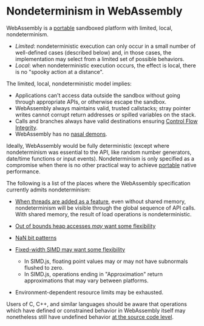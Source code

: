 # Nondeterminism in WebAssembly

WebAssembly is a [portable](Portability.md) sandboxed platform with limited,
local, nondeterminism. 
  * *Limited*: nondeterministic execution can only occur in a small number of
    well-defined cases (described below) and, in those cases, the implementation
    may select from a limited set of possible behaviors.
  * *Local*: when nondeterministic execution occurs, the effect is local,
    there is no "spooky action at a distance".

The limited, local, nondeterministic model implies:
  * Applications can't access data outside the sandbox without going through
    appropriate APIs, or otherwise escape the sandbox.
  * WebAssembly always maintains valid, trusted callstacks; stray pointer writes
    cannot corrupt return addresses or spilled variables on the stack.
  * Calls and branches always have valid destinations ensuring 
    [Control Flow Integrity](https://research.microsoft.com/apps/pubs/default.aspx?id=64250).
  * WebAssembly has no [nasal demons](https://en.wikipedia.org/w/index.php?title=Nasal_demons).

Ideally, WebAssembly would be fully deterministic (except where nondeterminism
was essential to the API, like random number generators, date/time functions or
input events). Nondeterminism is only specified as a compromise when there is no
other practical way to achieve [portable](Portability.md) native performance.

The following is a list of the places where the WebAssembly specification
currently admits nondeterminism:

 - [When threads are added as a feature](PostMVP.md#threads), even without
   shared memory, nondeterminism will be visible through the global sequence of
   API calls. With shared memory, the result of load operations is
   nondeterministic.

 - [Out of bounds heap accesses *may* want some flexibility](AstSemantics.md#out-of-bounds)

 - [NaN bit patterns](AstSemantics.md#floating-point-operations)

 - [Fixed-width SIMD may want some flexibility](PostMVP.md#fixed-width-simd)
   - In SIMD.js, floating point values may or may not have subnormals flushed to zero.
   - In SIMD.js, operations ending in "Approximation" return approximations that may vary between platforms.

 - Environment-dependent resource limits may be exhausted.

Users of C, C++, and similar languages should be aware that operations which
have defined or constrained behavior in WebAssembly itself may nonetheless
still have undefined behavior
[at the source code level](CAndC++.md#undefined-behavior).
